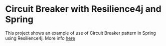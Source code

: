 # Circuit Breaker with Resilience4j and Spring

This project shows an example of use of Circuit Breaker pattern in Spring using Resilience4j. More info [here](https://frandorado.github.io/spring/2019/01/04/circuitbreaker-resilience4j-spring.html)
